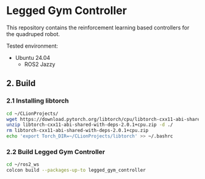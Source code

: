 # Legged Gym Controller

This repository contains the reinforcement learning based controllers for the quadruped robot.

Tested environment:
* Ubuntu 24.04
    * ROS2 Jazzy


## 2. Build

### 2.1 Installing libtorch
```bash
cd ~/CLionProjects/
wget https://download.pytorch.org/libtorch/cpu/libtorch-cxx11-abi-shared-with-deps-2.0.1%2Bcpu.zip
unzip libtorch-cxx11-abi-shared-with-deps-2.0.1+cpu.zip -d ./
rm libtorch-cxx11-abi-shared-with-deps-2.0.1+cpu.zip
echo 'export Torch_DIR=~/CLionProjects/libtorch' >> ~/.bashrc
```

### 2.2 Build Legged Gym Controller
```bash
cd ~/ros2_ws
colcon build --packages-up-to legged_gym_controller
```
